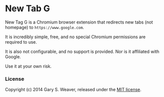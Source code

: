 # New Tab G

New Tag G is a Chromium browser extension that redirects new tabs (not homepage) to `https://www.google.com`.

It is incredibly simple, free, and no special Chromium permissions are required to use.

It is also not configurable, and no support is provided. Nor is it affiliated with Google.

Use it at your own risk.

### License

Copyright (c) 2014 Gary S. Weaver, released under the [MIT license][lic].

[lic]: http://github.com/garysweaver/newtabg/blob/master/LICENSE
